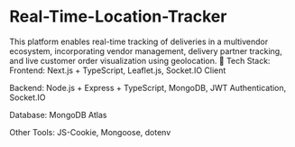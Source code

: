 # Real-Time-Location-Tracker
This platform enables real-time tracking of deliveries in a multivendor ecosystem, incorporating vendor management, delivery partner tracking, and live customer order visualization using geolocation.
🔧 Tech Stack:
Frontend: Next.js + TypeScript, Leaflet.js, Socket.IO Client

Backend: Node.js + Express + TypeScript, MongoDB, JWT Authentication, Socket.IO

Database: MongoDB Atlas

Other Tools: JS-Cookie, Mongoose, dotenv
